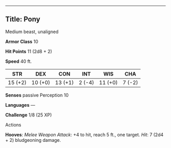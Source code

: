 -------------------------
Title: Pony
-------------------------


Medium beast, unaligned

**Armor Class** 10

**Hit Points** 11 (2d8 + 2)

**Speed** 40 ft.

| STR    | DEX     | CON     | INT     | WIS     | CHA
|---------| -------- |--------- |--------- |---------| --------
| 15 (+2)   | 10 (+0)   | 13 (+1)   | 2 (-4)   | 11 (+0)   | 7 (-2)

**Senses** passive Perception 10

**Languages** —

**Challenge** 1/8 (25 XP)


Actions

**Hooves**: *Melee Weapon Attack*: +4 to hit, reach 5 ft.,
one target. *Hit*: 7 (2d4 + 2) bludgeoning damage.

